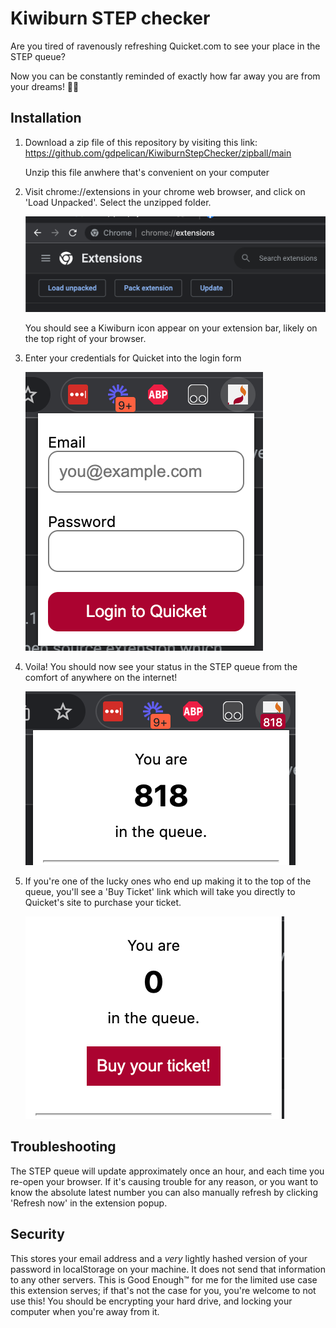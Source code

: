 # Kiwiburn STEP checker

Are you tired of ravenously refreshing Quicket.com to see your place in the STEP queue?

Now you can be constantly reminded of exactly how far away you are from your dreams! 🌈✨

## Installation

1) Download a zip file of this repository by visiting this link:
https://github.com/gdpelican/KiwiburnStepChecker/zipball/main

    Unzip this file anwhere that's convenient on your computer

3) Visit chrome://extensions in your chrome web browser, and click on 'Load Unpacked'. Select the unzipped folder.

    ![](readme/extensions.png)

    You should see a Kiwiburn icon appear on your extension bar, likely on the top right of your browser.

4) Enter your credentials for Quicket into the login form

    ![](readme/login.png)

5) Voila! You should now see your status in the STEP queue from the comfort of anywhere on the internet!

    ![](readme/queue.png)

6) If you're one of the lucky ones who end up making it to the top of the queue, you'll see a 'Buy Ticket' link which will take you directly to Quicket's site to purchase your ticket.

    ![](readme/buy.png)

## Troubleshooting

The STEP queue will update approximately once an hour, and each time you re-open your browser. If it's causing trouble for any reason, or you want to know the absolute latest number you can also manually refresh by clicking 'Refresh now' in the extension popup.


## Security

This stores your email address and a _very_ lightly hashed version of your password in localStorage on your machine. It does not send that information to any other servers. This is Good Enough™ for me for the limited use case this extension serves; if that's not the case for you, you're welcome to not use this! You should be encrypting your hard drive, and locking your computer when you're away from it.

